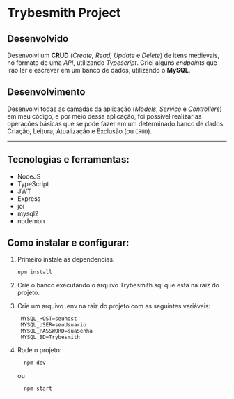 # Trybesmith Project

## Desenvolvido
Desenvolvi um **CRUD** (_Create, Read, Update_ e _Delete_) de itens medievais, no formato de uma _API_, utilizando _Typescript_.
Criei alguns _endpoints_ que irão ler e escrever em um banco de dados, utilizando o **MySQL**.

## Desenvolvimento
Desenvolvi todas as camadas da aplicação (_Models_, _Service_ e _Controllers_) em meu código, e por meio dessa aplicação, foi possível realizar as operações básicas que se pode fazer em um determinado banco de dados: Criação, Leitura, Atualização e Exclusão (ou `CRUD`).

---
## Tecnologias e ferramentas:
 - NodeJS
 - TypeScript
 - JWT
 - Express
 - joi
 - mysql2
 - nodemon

## Como instalar e configurar:
  1. Primeiro instale as dependencias:
     ```
     npm install
     ```
    
  2. Crie o banco executando o arquivo Trybesmith.sql que esta na raiz do projeto.
  3. Crie um arquivo .env na raiz do projeto com as seguintes variáveis:
     ```
      MYSQL_HOST=seuhost
      MYSQL_USER=seuUsuario
      MYSQL_PASSWORD=suaSenha
      MYSQL_BD=Trybesmith
     ```
  4. Rode o projeto:
      ```
        npm dev
      ```

      ou

      ```
        npm start
      ```
